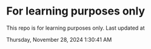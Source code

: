 # For learning purposes only
This repo is for learning purposes only.
Last updated at

Thursday, November 28, 2024 1:30:41 AM

